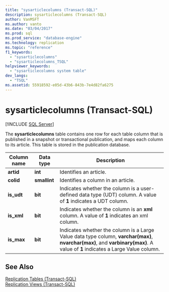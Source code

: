 ```yaml
---
title: "sysarticlecolumns (Transact-SQL)"
description: sysarticlecolumns (Transact-SQL)
author: VanMSFT
ms.author: vanto
ms.date: "03/04/2017"
ms.prod: sql
ms.prod_service: "database-engine"
ms.technology: replication
ms.topic: "reference"
f1_keywords:
  - "sysarticlecolumns"
  - "sysarticlecolumns_TSQL"
helpviewer_keywords:
  - "sysarticlecolumns system table"
dev_langs:
  - "TSQL"
ms.assetid: 55918592-e05d-43b6-843b-7e4d82fa6275
---
```

# sysarticlecolumns (Transact-SQL)
[!INCLUDE [SQL Server](../../includes/applies-to-version/sqlserver.md)]

  The **sysarticlecolumns** table contains one row for each table column that is published in a snapshot or transactional publication, and maps each column to its article. This table is stored in the publication database.  
  
|Column name|Data type|Description|  
|-----------------|---------------|-----------------|  
|**artid**|**int**|Identifies an article.|  
|**colid**|**smallint**|Identifies a column in an article.|  
|**is_udt**|**bit**|Indicates whether the column is a user-defined data type (UDT) column. A value of **1** indicates a UDT column.|  
|**is_xml**|**bit**|Indicates whether the column is an **xml** column. A value of **1** indicates an xml column.|  
|**is_max**|**bit**|Indicates whether the column is a Large Value data type column, **varchar(max)**, **nvarchar(max)**, and **varbinary(max)**. A value of **1** indicates a Large Value column.|  
  
## See Also  
 [Replication Tables &#40;Transact-SQL&#41;](../../relational-databases/system-tables/replication-tables-transact-sql.md)   
 [Replication Views &#40;Transact-SQL&#41;](../../relational-databases/system-views/replication-views-transact-sql.md)  
  
  

